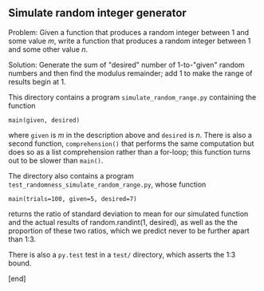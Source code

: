 ## Simulate random integer generator

Problem: Given a function that produces a random integer between 1 and some value _m_, write a function that produces a random integer between 1 and some other value _n_.

Solution: Generate the sum of "desired" number of 1-to-"given" random numbers
and then find the modulus remainder; add 1 to make the range of results begin
at 1.

This directory contains a program `simulate_random_range.py` containing the function 

    main(given, desired)

where `given` is _m_ in the description above and `desired` is _n_. There is also a second function, `comprehension()` that performs the same computation but does so as a list comprehension rather than a for-loop; this function turns out to be slower than `main()`.

The directory also contains a program `test_randomness_simulate_random_range.py`, whose function 

    main(trials=100, given=5, desired=7)

returns the ratio of standard deviation to mean for our simulated function and the actual results of random.randint(1, desired), as well as the the proportion of these two ratios, which we predict never to be further apart than 1:3.

There is also a `py.test` test in a `test/` directory, which asserts the 1:3 bound.

[end]
